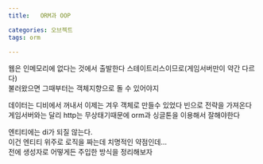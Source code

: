 ```yaml
---
title:   ORM과 OOP

categories: 오브젝트 
tags: orm
 
---
```


  
  
웹은 인메모리에 없다는 것에서 출발한다 스테이트리스이므로(게임서버만이 약간 다르다)  
불러왔으면 그때부터는 객체지향으로 돌 수 있어야지  
  
  
데이터는 디비에서 꺼내서 이제는 겨우 객체로 만들수 있었다 빈으로 전략을 가져온다 게임서버와는 달리 http는 무상태기때문에 orm과 싱글톤을 이용해서 잘해야한다  
  
엔티티에는 di가 되질 않는다.  
이건 엔티티 위주로 로직을 짜는데 치명적인 약점인데…  
전에 생성자로 어떻게든 주입한 방식을 정리해보자  
